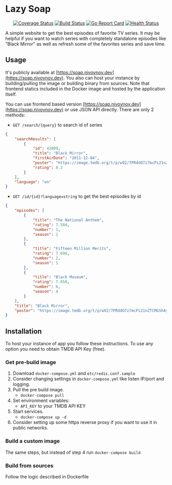 # Lazy Soap

<div align="center">

[![Coverage Status](https://coveralls.io/repos/github/Nikscorp/soap/badge.svg?branch=master)](https://coveralls.io/github/Nikscorp/soap?branch=master)&nbsp;[![Build Status](https://github.com/Nikscorp/soap/actions/workflows/ci.yml/badge.svg?branch=master)](https://github.com/Nikscorp/soap/actions)&nbsp;[![Go Report Card](https://goreportcard.com/badge/github.com/Nikscorp/soap)](https://goreportcard.com/report/github.com/Nikscorp/soap)&nbsp;[![Health Status](https://gatus.nivoynov.dev/api/v1/endpoints/_soap-ping/health/badge.svg)](https://gatus.nivoynov.dev/endpoints/_soap-ping)

</div>


A simple website to get the best episodes of favorite TV series. It may be helpful if you want to watch series with completely standalone episodes like "Black Mirror" as well as refresh some of the favorites series and save time.

## Usage

It's publicly available at [https://soap.nivoynov.dev](https://soap.nivoynov.dev). You also can host your instance by building/pulling the image or building binary from sources.
Note that frontend statics included in the Docker image and hosted by the application itself.

You can use frontend based version [https://soap.nivoynov.dev](https://soap.nivoynov.dev) or use JSON API directly. There are only 2 methods:

- `GET /search/{query}` to search id of series

```json
{
	"searchResults": [
		{
			"id": 42009,
			"title": "Black Mirror",
			"firstAirDate": "2011-12-04",
			"poster": "https://image.tmdb.org/t/p/w92/7PRddO7z7mcPi21nZTCMGShAyy1.jpg",
			"rating": 8.3
		}
	],
	"language": "en"
}
```

- `GET /id/{id}?language=string` to get the best episodes by id

```json
{
	"episodes": [
		{
			"title": "The National Anthem",
			"rating": 7.504,
			"number": 1,
			"season": 1
		},
		{
			"title": "Fifteen Million Merits",
			"rating": 7.696,
			"number": 2,
			"season": 1
		},
		{
			"title": "Black Museum",
			"rating": 7.858,
			"number": 6,
			"season": 4
		}
	],
	"title": "Black Mirror",
	"poster": "https://image.tmdb.org/t/p/w92/7PRddO7z7mcPi21nZTCMGShAyy1.jpg"
}
```

## Installation

To host your instance of app you follow these instructions.
To use any option you need to obtain TMDB API Key (free).

### Get pre-build image

1. Download `docker-compose.yml` and `etc/redis.conf.sample`
2. Consider changing settings in `docker-compose.yml` like listen IP/port and logging.
3. Pull the pre build image.
   - `docker-compose pull`
4. Set environment variables:
   - `API_KEY` to your TMDB API KEY
5. Start services.
   - `docker-compose up -d`
6. Consider setting up some https reverse proxy if you want to use it in public networks.

### Build a custom image

The same steps, but instead of step 4 run `docker-compose build`

### Build from sources

Follow the logic described in Dockerfile
